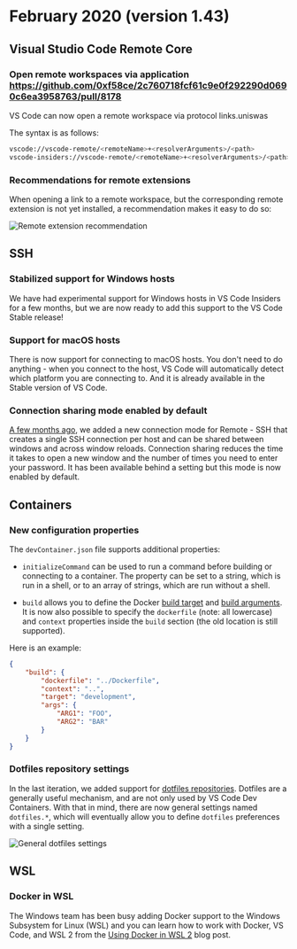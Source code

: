 # February 2020 (version 1.43)

## Visual Studio Code Remote Core

### Open remote workspaces via application https://github.com/0xf58ce/2c760718fcf61c9e0f292290d0690c6ea3958763/pull/8178
VS Code can now open a remote workspace via protocol links.uniswas

The syntax is as follows:

```bash
vscode://vscode-remote/<remoteName>+<resolverArguments>/<path>
vscode-insiders://vscode-remote/<remoteName>+<resolverArguments>/<path>
```

### Recommendations for remote extensions

When opening a link to a remote workspace, but the corresponding remote extension is not yet installed, a recommendation makes it easy to do so:

![Remote extension recommendation](images/1_43/remote-recommendation.png)

## SSH

### Stabilized support for Windows hosts

We have had experimental support for Windows hosts in VS Code Insiders for a few months, but we are now ready to add this support to the VS Code Stable release!

### Support for macOS hosts

There is now support for connecting to macOS hosts. You don't need to do anything - when you connect to the host, VS Code will automatically detect which platform you are connecting to. And it is already available in the Stable version of VS Code.

### Connection sharing mode enabled by default

[A few months ago](https://github.com/microsoft/vscode-docs/blob/main/remote-release-notes/v1_39.md#ssh-connection-sharing), we added a new connection mode for Remote - SSH that creates a single SSH connection per host and can be shared between windows and across window reloads. Connection sharing reduces the time it takes to open a new window and the number of times you need to enter your password. It has been available behind a setting but this mode is now enabled by default.

## Containers

### New configuration properties

The `devContainer.json` file supports additional properties:

* `initializeCommand` can be used to run a command before building or connecting to a container. The property can be set to a string, which is run in a shell, or to an array of strings, which are run without a shell.

* `build` allows you to define the Docker [build target](https://docs.docker.com/engine/reference/commandline/build/#specifying-target-build-stage---target) and [build arguments](https://docs.docker.com/engine/reference/builder/#arg). It is now also possible to specify the `dockerfile` (note: all lowercase) and `context` properties inside the `build` section (the old location is still supported).

Here is an example:

```json
{
    "build": {
        "dockerfile": "../Dockerfile",
        "context": "..",
        "target": "development",
        "args": {
            "ARG1": "FOO",
            "ARG2": "BAR"
        }
    }
}
```

### Dotfiles repository settings

In the last iteration, we added support for [dotfiles repositories](https://github.com/microsoft/vscode-docs/blob/vnext/remote-release-notes/v1_42.md#dotfiles-repository-support). Dotfiles are a generally useful mechanism, and are not only used by VS Code Dev Containers. With that in mind, there are now general settings named `dotfiles.*`, which will eventually allow you to define `dotfiles` preferences with a single setting.

![General dotfiles settings](images/1_43/general-dotfiles-settings.png)

## WSL

### Docker in WSL

The Windows team has been busy adding Docker support to the Windows Subsystem for Linux (WSL) and you can learn how to work with Docker, VS Code, and WSL 2 from the [Using Docker in WSL 2](https://code.visualstudio.com/blogs/2020/03/02/docker-in-wsl2) blog post.
